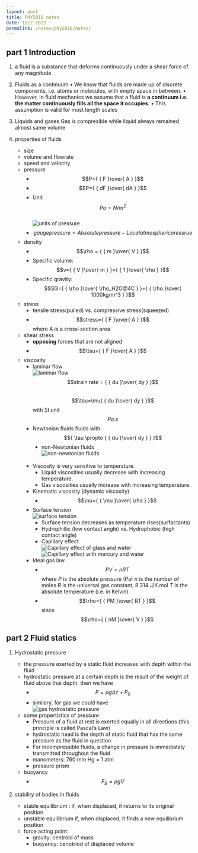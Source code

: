 ```yaml
---
layout: post
title: PHY2010 notes
date: 15/2 2022
permalink: /notes/phy2010/notes/
---
```


## part 1 Introduction

1. a fluid is a substance that deforms continuously under a shear force of any magnitude

2. Fluids as a continuum
    • We know that fluids are made up of discrete components, i.e. atoms
    or molecules, with empty space in between.
    • However, in fluid mechanics we assume that a fluid is **a continuum i.e. the matter continuously fills all the space it occupies**.
    • This assumption is valid for most length scales

3. Liquids and gases
   Gas is compresible while liquid always remained almost same volume

4. properties of fluids
    - size
    - volume and flowrate
    - speed and velocity
    - pressure
      - $$P={ { F }\over{ A } }$$
      - $$P={ { dF }\over{ dA } }$$
      - Unit $$Pa=N/m^2$$
        <br>
      ![units of pressure](Assets/imgs/cha1_1.png)
      - $$gauge pressure = Absolute pressure - Local atmospheric pressrue$$
    - density
      - $$\rho = { { m }\over{ V } }$$
      - Specific volume: $$v={ { V }\over{ m } }={ { 1 }\over{ \rho } }$$
      - Specific gravity: $$SG={ { \rho }\over{ \rho_H2O@4C } }={ { \rho }\over{ 1000kg/m^3 } }$$
    - stress
      - tensile stress(pulled) vs. compressive stress(squeezed)
      - $$stress={ { F }\over{ A } }$$ where A is a cross-section area
    - shear stress
      - **opposing** forces that are not aligned
      - $$\tau={ { F }\over{ A } }$$
    - viscosity
      - laminar flow<br>
        ![laminar flow](Assets/imgs/cha1_2.png)
        <br>
        $$strain rate = { { du }\over{ dy } }$$
        <br>
        $$\tau=\mu{ { du }\over{ dy } }$$ with SI unit $$Pa.s$$
      - Newtonian fluids
        fluids with $${ \tau \propto { { du }\over{ dy } } }$$
        - non-Newtonian fluids<br>
         ![non-newtonian fluids](Assets/imgs/cha1_3.png)
         <br>
      - Viscosity is very sensitive to temperature.
         - Liquid viscosities usually decrease with increasing temperature.
         - Gas viscosities usually increase with increasing temperature.
      - Kinematic viscosity (dynamic viscosity)
        - $$\nu={ { \mu }\over{ \rho } }$$
      - Surface tension<br>
        ![surface tension](Assets/imgs/cha1_4.png)
        - Surface tension decreases as temperature rises(surfactants)
        - Hydrophillic (low contact angle) vs. Hydrophobic (high contact angle)
        - Capillary effect<br>
          ![Capillary effect of glass and water](Assets/imgs/cha1_5.png)
          <br>
          ![Capillary effect with mercury and water](Assets/imgs/cha1_6.png)
      - Ideal gas law
        - $$PV=nRT$$
          where *P* is the absolute pressure (Pa)
          *n* is the number of moles
          *R* is the universal gas constant, 8.314 J/K.mol
          *T* is the absolute temperature (i.e. in Kelvin)
        - $$\rho={ { PM }\over{ RT } }$$ since $$\rho={ { nM }\over{ V } }$$

## part 2 Fluid statics

1. Hydrostatic pressure
    - the pressure exerted by a static fluid increases with depth within the fluid
    - hydrostatic pressure at a certain depth is the result of the weight of fluid above that depth, then we have
      - $${ P=\rho g \Delta z + P_0}$$
      - similary, for gas we could have<br>
        ![gas hydrostatic pressure](Assets/imgs/cha2_1.png)
    - some propertistics of pressure
      - Pressure of a fluid at rest is exerted equally in all directions (this principle is called Pascal’s Law)
      - hydrostatic head is the depth of static fluid that has the same pressure as the fluid in question
      - For incompressible fluids, a change in pressure is immediately transmitted throughout the fluid
      - manometers: 760 mm Hg = 1 atm
      - pressure prism<br>
    - buoyancy
      - $$ F_B = \rho g V $$

2. stability of bodies in fluids
   - stable equilibrium : if, when displaced, it returns to its original position
   - unstable equilibrium if, when displaced, it finds a new equilibrium position
   - force acting point:
     - gravity: centroid of mass
     - buoyancy: cenotriod of displaced volume
